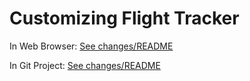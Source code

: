 Customizing Flight Tracker
==========================

In Web Browser: [See changes/README](?prefix=flight_tracker&page=changes%2FREADME.md)

In Git Project: [See changes/README](changes/README.md)

